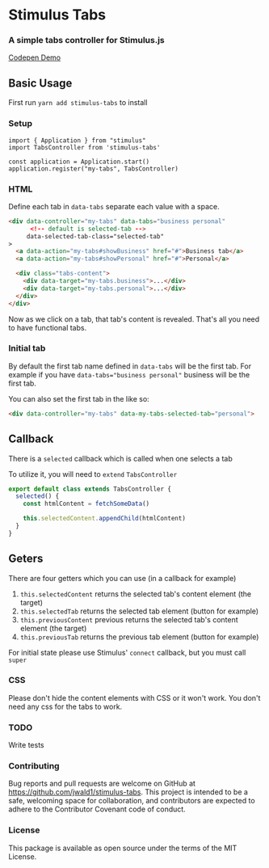 # Stimulus Tabs

### A simple tabs controller for Stimulus.js

[Codepen Demo](https://codepen.io/jwald1/pen/EEqxdg)

## Basic Usage

First run `yarn add stimulus-tabs` to install

### Setup

```
import { Application } from "stimulus"
import TabsController from 'stimulus-tabs'

const application = Application.start()
application.register("my-tabs", TabsController)
```

### HTML

Define each tab in `data-tabs` separate each value with a space.

```HTML
<div data-controller="my-tabs" data-tabs="business personal"
      <!-- default is selected-tab -->
     data-selected-tab-class="selected-tab"
>
  <a data-action="my-tabs#showBusiness" href="#">Business tab</a>
  <a data-action="my-tabs#showPersonal" href="#">Personal</a>

  <div class="tabs-content">
    <div data-target="my-tabs.business">...</div>
    <div data-target="my-tabs.personal">...</div>
  </div>
</div>
```

Now as we click on a tab, that tab's content is revealed.
That's all you need to have functional tabs.

### Initial tab

By default the first tab name defined in `data-tabs` will be the first tab. For example if you have
`data-tabs="business personal"` business will be the first tab.

You can also set the first tab in the like so:

```HTML
<div data-controller="my-tabs" data-my-tabs-selected-tab="personal">
```

## Callback

There is a `selected` callback which is called when one selects a tab

To utilize it, you will need to `extend` `TabsController`

```javascript
export default class extends TabsController {
  selected() {
    const htmlContent = fetchSomeData()

    this.selectedContent.appendChild(htmlContent)
  }
}
```

## Geters

There are four getters which you can use (in a callback for example)

1. `this.selectedContent` returns the selected tab's content element (the target)
2. `this.selectedTab` returns the selected tab element (button for example)
3. `this.previousContent` previous returns the selected tab's content element (the target)
4. `this.previousTab` returns the previous tab element (button for example)

For initial state please use Stimulus' `connect` callback, but you must call `super`

### CSS

Please don't hide the content elements with CSS or it won't work.
You don't need any css for the tabs to work.

### TODO

Write tests

### Contributing

Bug reports and pull requests are welcome on GitHub at https://github.com/jwald1/stimulus-tabs. This project is intended to be a safe, welcoming space for collaboration, and contributors are expected to adhere to the Contributor Covenant code of conduct.

### License

This package is available as open source under the terms of the MIT License.
